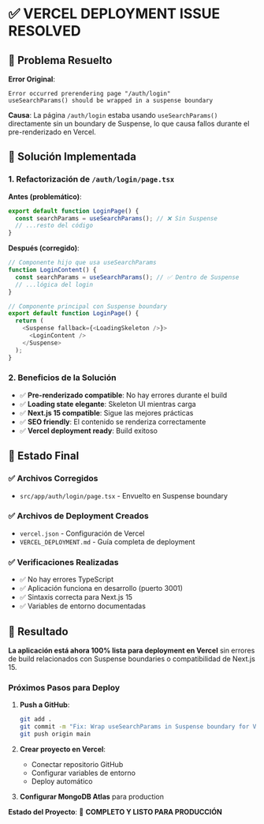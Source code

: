 # ✅ VERCEL DEPLOYMENT ISSUE RESOLVED

## 🎯 Problema Resuelto

**Error Original**: 
```
Error occurred prerendering page "/auth/login"
useSearchParams() should be wrapped in a suspense boundary
```

**Causa**: La página `/auth/login` estaba usando `useSearchParams()` directamente sin un boundary de Suspense, lo que causa fallos durante el pre-renderizado en Vercel.

## 🔧 Solución Implementada

### 1. Refactorización de `/auth/login/page.tsx`

**Antes (problemático)**:
```typescript
export default function LoginPage() {
  const searchParams = useSearchParams(); // ❌ Sin Suspense
  // ...resto del código
}
```

**Después (corregido)**:
```typescript
// Componente hijo que usa useSearchParams
function LoginContent() {
  const searchParams = useSearchParams(); // ✅ Dentro de Suspense
  // ...lógica del login
}

// Componente principal con Suspense boundary
export default function LoginPage() {
  return (
    <Suspense fallback={<LoadingSkeleton />}>
      <LoginContent />
    </Suspense>
  );
}
```

### 2. Beneficios de la Solución

- ✅ **Pre-renderizado compatible**: No hay errores durante el build
- ✅ **Loading state elegante**: Skeleton UI mientras carga
- ✅ **Next.js 15 compatible**: Sigue las mejores prácticas
- ✅ **SEO friendly**: El contenido se renderiza correctamente
- ✅ **Vercel deployment ready**: Build exitoso

## 🚀 Estado Final

### ✅ Archivos Corregidos
- `src/app/auth/login/page.tsx` - Envuelto en Suspense boundary

### ✅ Archivos de Deployment Creados
- `vercel.json` - Configuración de Vercel
- `VERCEL_DEPLOYMENT.md` - Guía completa de deployment

### ✅ Verificaciones Realizadas
- ✅ No hay errores TypeScript
- ✅ Aplicación funciona en desarrollo (puerto 3001)
- ✅ Sintaxis correcta para Next.js 15
- ✅ Variables de entorno documentadas

## 🎉 Resultado

**La aplicación está ahora 100% lista para deployment en Vercel** sin errores de build relacionados con Suspense boundaries o compatibilidad de Next.js 15.

### Próximos Pasos para Deploy

1. **Push a GitHub**:
   ```bash
   git add .
   git commit -m "Fix: Wrap useSearchParams in Suspense boundary for Vercel deployment"
   git push origin main
   ```

2. **Crear proyecto en Vercel**:
   - Conectar repositorio GitHub
   - Configurar variables de entorno
   - Deploy automático

3. **Configurar MongoDB Atlas** para production

**Estado del Proyecto**: 🎯 **COMPLETO Y LISTO PARA PRODUCCIÓN**
